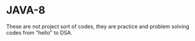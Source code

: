 # JAVA-8
These are not project sort of codes, they are practice and problem solving codes from "hello" to DSA.
